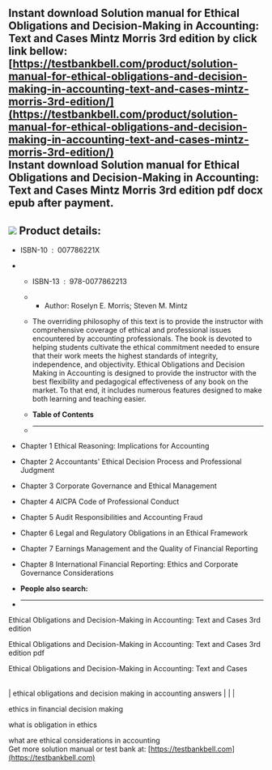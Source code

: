 Instant download **Solution manual for Ethical Obligations and Decision-Making in Accounting: Text and Cases Mintz Morris 3rd edition** by click link bellow:  
[https://testbankbell.com/product/solution-manual-for-ethical-obligations-and-decision-making-in-accounting-text-and-cases-mintz-morris-3rd-edition/](https://testbankbell.com/product/solution-manual-for-ethical-obligations-and-decision-making-in-accounting-text-and-cases-mintz-morris-3rd-edition/)  
**Instant download Solution manual for Ethical Obligations and Decision-Making in Accounting: Text and Cases Mintz Morris 3rd edition pdf docx epub after payment.**
--------------------------------------------------------------------------------------------------------------------------------------------------------------------


![](https://testbankbell.com/wp-content/uploads/2023/05/51Rcl5kHm9L._SY300___88329.1400197690.1280.1280.jpg)
**Product details:**
--------------------


* ISBN-10 ‏ : ‎ 007786221X
* * ISBN-13 ‏ : ‎ 978-0077862213
  * * Author: Roselyn E. Morris; Steven M. Mintz
   
  * The overriding philosophy of this text is to provide the instructor with comprehensive coverage of ethical and professional issues encountered by accounting professionals. The book is devoted to helping students cultivate the ethical commitment needed to ensure that their work meets the highest standards of integrity, independence, and objectivity. Ethical Obligations and Decision Making in Accounting is designed to provide the instructor with the best flexibility and pedagogical effectiveness of any book on the market. To that end, it includes numerous features designed to make both learning and teaching easier.
  * **Table of Contents**
  * ---------------------
 
* Chapter 1 Ethical Reasoning: Implications for Accounting

* Chapter 2 Accountants' Ethical Decision Process and Professional Judgment

* Chapter 3 Corporate Governance and Ethical Management

* Chapter 4 AICPA Code of Professional Conduct

* Chapter 5 Audit Responsibilities and Accounting Fraud

* Chapter 6 Legal and Regulatory Obligations in an Ethical Framework

* Chapter 7 Earnings Management and the Quality of Financial Reporting

* Chapter 8 International Financial Reporting: Ethics and Corporate Governance Considerations
* **People also search:**
* -----------------------

Ethical Obligations and Decision-Making in Accounting: Text and Cases 3rd edition

Ethical Obligations and Decision-Making in Accounting: Text and Cases 3rd edition pdf

Ethical Obligations and Decision-Making in Accounting: Text and Cases


|  |  |  |
| --- | --- | --- |
| 
ethical obligations and decision making in accounting answers
 |  |  |


 ethics in financial decision making

 what is obligation in ethics

 what are ethical considerations in accounting  
  Get more solution manual or test bank at: [https://testbankbell.com](https://testbankbell.com)
